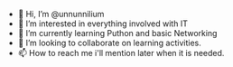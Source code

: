 - 👋 Hi, I’m @unnunnilium
- 👀 I’m interested in everything involved with IT
- 🌱 I’m currently learning Puthon and basic Networking
- 💞️ I’m looking to collaborate on learning activities.
- 📫 How to reach me i'll mention later when it is needed.

<!---
unnunnilium/unnunnilium is a ✨ special ✨ repository because its `README.md` (this file) appears on your GitHub profile.
You can click the Preview link to take a look at your changes.
--->
